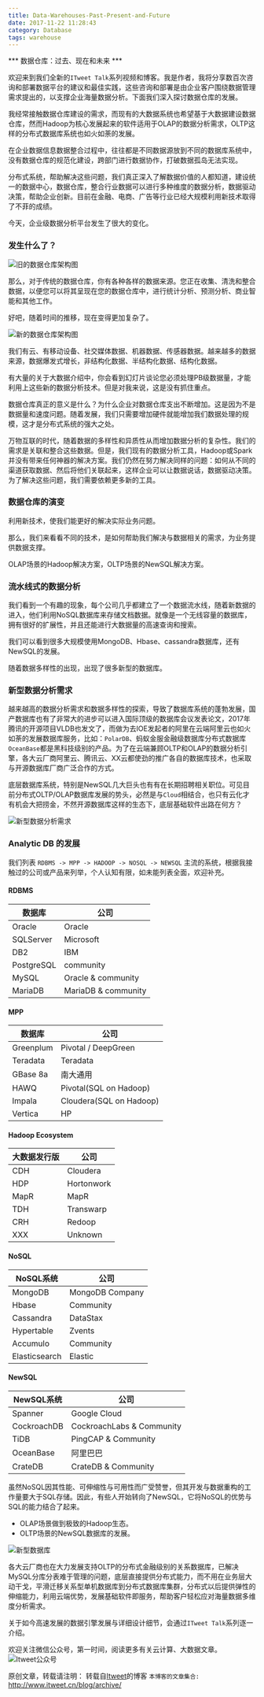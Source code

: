 ```yaml
---
title: Data-Warehouses-Past-Present-and-Future
date: 2017-11-22 11:28:43
category: Database
tags: warehouse
---
```

*** 数据仓库：过去、现在和未来 ***

欢迎来到我们全新的`ITweet Talk`系列视频和博客。我是作者，我将分享数百次咨询和部署数据平台的建议和最佳实践，这些咨询和部署是由企业客户围绕数据管理需求提出的，以支撑企业海量数据分析。下面我们深入探讨数据仓库的发展。

我经常接触数据仓库建设的需求，而现有的大数据系统也希望基于大数据建设数据仓库，然而Hadoop为核心发展起来的软件适用于OLAP的数据分析需求，OLTP这样的分布式数据库系统也如火如荼的发展。

在企业数据信息数据整合过程中，往往都是不同数据源放到不同的数据库系统中，没有数据仓库的规范化建设，跨部门进行数据协作，打破数据孤岛无法实现。

分布式系统，帮助解决这些问题，我们真正深入了解数据价值的人都知道，建设统一的数据中心，数据仓库，整合行业数据可以进行多种维度的数据分析，数据驱动决策，帮助企业创新。目前在金融、电商、广告等行业已经大规模利用新技术取得了不菲的成绩。

今天，企业级数据分析平台发生了很大的变化。

### 发生什么了？ 

![旧的数据仓库架构图](https://github.com/itweet/labs/raw/master/BigData/img/datadiagram-1.jpg)

那么，对于传统的数据仓库，你有各种各样的数据来源。您正在收集、清洗和整合数据，以便您可以将其呈现在您的数据仓库中，进行统计分析、预测分析、商业智能和其他工作。

好吧，随着时间的推移，现在变得更加复杂了。

![新的数据仓库架构图](https://github.com/itweet/labs/raw/master/BigData/img/datadiagram-2.jpg)

我们有云、有移动设备、社交媒体数据、机器数据、传感器数据。越来越多的数据来源，数据爆发式增长，非结构化数据、半结构化数据、结构化数据。

有大量的关于大数据介绍中，你会看到幻灯片谈论您必须处理PB级数据量，才能利用上这些新的数据分析技术。但是对我来说，这是没有抓住重点。

数据仓库真正的意义是什么？为什么企业对数据仓库支出不断增加。这是因为不是数据量和速度问题。随着发展，我们只需要增加硬件就能增加我们数据处理的规模，这才是分布式系统的强大之处。

万物互联的时代，随着数据的多样性和异质性从而增加数据分析的复杂性。我们的需求是关联和整合这些数据。但是，我们现有的数据分析工具，Hadoop或Spark并没有带来任何神器的解决方案。我们仍然在努力解决同样的问题：如何从不同的渠道获取数据、然后将他们关联起来，这样企业可以让数据说话，数据驱动决策。为了解决这些问题，我们需要依赖更多新的工具。

### 数据仓库的演变

利用新技术，使我们能更好的解决实际业务问题。

那么，我们来看看不同的技术，是如何帮助我们解决与数据相关的需求，为业务提供数据支撑。

OLAP场景的Hadoop解决方案，OLTP场景的NewSQL解决方案。

### 流水线式的数据分析

我们看到一个有趣的现象，每个公司几乎都建立了一个数据流水线，随着新数据的进入，他们利用NoSQL数据库来存储文档数据。就像是一个无线容量的数据库，拥有很好的扩展性，并且还能进行大数据量的高速查询和搜索。

我们可以看到很多大规模使用MongoDB、Hbase、cassandra数据库，还有NewSQL的发展。

随着数据多样性的出现，出现了很多新型的数据库。

### 新型数据分析需求

越来越高的数据分析需求和数据多样性的探索，导致了数据库系统的蓬勃发展，国产数据库也有了非常大的进步可以进入国际顶级的数据库会议发表论文，2017年腾讯的开源项目VLDB也发文了，而做为去IOE发起者的阿里在云端阿里云也如火如荼的发展数据库服务，比如：`PolarDB`、蚂蚁金服金融级数据库分布式数据库`OceanBase`都是黑科技级别的产品。为了在云端兼顾OLTP和OLAP的数据分析引擎，各大云厂商阿里云、腾讯云、XX云都使劲的推广各自的数据库技术，也采取与开源数据库厂商广泛合作的方式。

底层数据库系统，特别是NewSQL几大巨头也有有在长期招聘相关职位。可见目前分布式OLTP/OLAP数据库发展的势头，必然是与`Cloud`相结合，也只有云化才有机会大把捞金，不然开源数据库这样的生态下，底层基础软件出路在何方？

![新型数据分析需求](https://github.com/itweet/labs/raw/master/BigData/img/new-data-requirements-analysis.png)

### Analytic DB 的发展

我们列表 `RDBMS -> MPP -> HADOOP -> NOSQL -> NEWSQL` 主流的系统，根据我接触过的公司或产品来列举，个人认知有限，如未能列表全面，欢迎补充。

#### RDBMS

|    数据库     |              公司               |
| ------------ | ------------------------------- |
|  Oracle      |            Oracle               |
| SQLServer    |           Microsoft             |
|     DB2      |              IBM                |
| PostgreSQL   |           community             |
| MySQL        |       Oracle & community        |
| MariaDB      |       MariaDB & community       |

#### MPP

|    数据库     |                 公司            |
| ------------ | ------------------------------- |
|  Greenplum   |            Pivotal / DeepGreen  |
| Teradata     |           Teradata              |
| GBase 8a     |             南大通用             |
| HAWQ         |       Pivotal(SQL on Hadoop)    |
| Impala       |       Cloudera(SQL on Hadoop)   |
| Vertica      |          HP                     |

#### Hadoop  Ecosystem

|  大数据发行版  |              公司               |
| ------------ | ------------------------------- |
|    CDH       |            Cloudera             |
|    HDP       |            Hortonwork           |
|    MapR      |            MapR                 |
|    TDH       |            Transwarp            |
|    CRH       |            Redoop               |
|    XXX       |            Unknown              |

#### NoSQL

|   NoSQL系统   |              公司               |
| ------------ | ------------------------------- |
|    MongoDB   |        MongoDB Company          |
|    Hbase     |            Community            |
|    Cassandra |            DataStax             |
|   Hypertable |            Zvents               |
|   Accumulo   |            Community            |
| Elasticsearch|            Elastic              |

#### NewSQL

|  NewSQL系统   |              公司               |
| ------------ | ------------------------------- |
|    Spanner   |            Google Cloud         |
| CockroachDB  |   CockroachLabs & Community     |
|    TiDB      |   PingCAP  & Community          |
|   OceanBase  |            阿里巴巴              |
|   CrateDB    |         CrateDB & Community     |

虽然NoSQL因其性能、可伸缩性与可用性而广受赞誉，但其开发与数据重构的工作量要大于SQL存储。因此，有些人开始转向了NewSQL，它将NoSQL的优势与SQL的能力结合了起来。

* OLAP场景做到极致的Hadoop生态。
* OLTP场景的NewSQL数据库的发展。

![新型数据库](https://github.com/itweet/labs/raw/master/BigData/img/db_type.png)

各大云厂商也在大力发展支持OLTP的分布式金融级别的关系数据库，已解决MySQL分库分表难于管理的问题，底层直接提供分布式能力，而不用在业务层大动干戈，平滑迁移关系型单机数据库到分布式数据库集群，分布式以后提供弹性的伸缩能力，利用云端优势，发展基础软件即服务，帮助客户轻松应对海量数据多维度分析需求。

关于如今高速发展的数据引擎发展与详细设计细节，会通过`ITweet Talk`系列逐一介绍。

欢迎关注微信公众号，第一时间，阅读更多有关云计算、大数据文章。
![Itweet公众号](https://github.com/itweet/labs/raw/master/common/img/weixin_public.gif)

原创文章，转载请注明： 转载自[Itweet](http://www.itweet.cn)的博客
`本博客的文章集合:` http://www.itweet.cn/blog/archive/